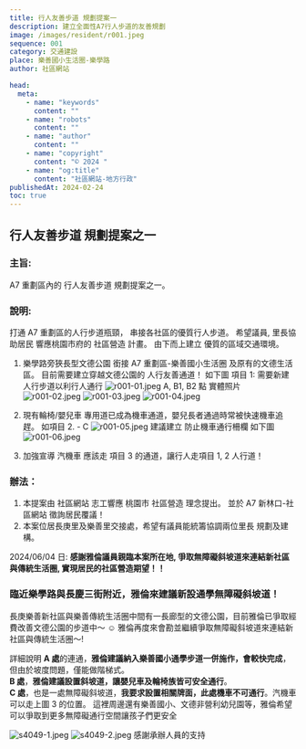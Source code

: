 ```yaml
---
title: 行人友善步道 規劃提案一
description: 建立全面性A7行人步道的友善規劃
image: /images/resident/r001.jpeg
sequence: 001
category: 交通建設
place: 樂善國小生活圈-樂學路
author: 社區網站

head:
  meta:
    - name: "keywords"
      content: ""
    - name: "robots"
      content: ""
    - name: "author"
      content: ""
    - name: "copyright"
      content: "© 2024 "
    - name: "og:title"
      content: "社區網站-地方行政"
publishedAt: 2024-02-24
toc: true
---
```


## 行人友善步道 規劃提案之一

### 主旨:

A7 重劃區內的 行人友善步道 規劃提案之一。

### 說明:

打通 A7 重劃區的人行步道瓶頸， 串接各社區的優質行人步道。 希望議員, 里長協助居民 響應桃園市府的 社區營造 計畫。 由下而上建立 優質的區域交通環境。

1. 樂學路旁狹長型文德公園 銜接 A7 重劃區-樂善國小生活圈 及原有的文德生活區。 目前需要建立穿越文德公園的 人行友善通道！ 如下圖 項目 1: 需要新建 人行步道以利行人通行
   ![r001-01.jpeg](/images/resident/r001-01.jpeg)
   A, B1, B2 點 實體照片
   ![r001-02.jpeg](/images/resident/r001-02.jpeg)
   ![r001-03.jpeg](/images/resident/r001-03.jpeg)
   ![r001-04.jpeg](/images/resident/r001-04.jpeg)

2. 現有輪椅/嬰兒車 專用道已成為機車通道，嬰兒長者通過時常被快速機車追趕。 如項目 2. - C
   ![r001-05.jpeg](/images/resident/r001-05.jpeg)
   建議建立 防止機車通行柵欄 如下圖
   ![r001-06.jpeg](/images/resident/r001-06.jpeg)

3. 加強宣導 汽機車 應該走 項目 3 的通道，讓行人走項目 1, 2 人行道！

### 辦法：

1. 本提案由 社區網站 志工響應 桃園市 社區營造 理念提出。 並於 A7 新林口-社區網站 徵詢居民覆議！
2. 本案位居長庚里及樂善里交接處，希望有議員能統籌協調兩位里長 規劃及建構。

2024/06/04 日: **感謝雅倫議員親臨本案所在地, 爭取無障礙斜坡道來連結新社區與傳統生活圈, 實現居民的社區營造期望！！**

### 臨近樂學路與長慶三街附近，雅倫來建議新設通學無障礙斜坡道！

長庚樂善新社區與樂善傳統生活圈中間有一長廊型的文德公園，目前雅倫已爭取經費改善文德公園的步道中～ ☺️
雅倫再度來會勘並繼續爭取無障礙斜坡道來連結新社區與傳統生活圈～!

詳細說明
**A 處**的連通，**雅倫建議納入樂善國小通學步道一併施作，會較快完成**，但由於坡度問題，僅能做階梯式。  
**B 處**，**雅倫建議設置斜坡道，讓嬰兒車及輪椅族皆可安全通行**。  
**C 處**，也是一處無障礙斜坡道，**我要求設置相關牌面，此處機車不可通行**。汽機車可以走上圖 3 的位置。
這裡周邊還有樂善國小、文德非營利幼兒園等，雅倫希望可以爭取到更多無障礙通行空間讓孩子們更安全

![s4049-1.jpeg](/images/service/s4049-1.jpeg)
![s4049-2.jpeg](/images/service/s4049-2.jpeg)
感謝承辦人員的支持

